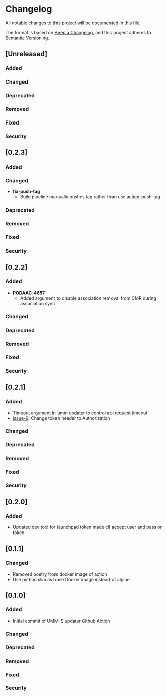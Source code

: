 # Changelog
All notable changes to this project will be documented in this file.

The format is based on [Keep a Changelog](https://keepachangelog.com/en/1.0.0/),
and this project adheres to [Semantic Versioning](https://semver.org/spec/v2.0.0.html).

## [Unreleased]

### Added
### Changed 
### Deprecated 
### Removed 
### Fixed 
### Security

## [0.2.3]

### Added
### Changed
- **fix-push-tag**
  - Build pipeline manually pushes tag rather than use action-push-tag
### Deprecated 
### Removed 
### Fixed 
### Security

## [0.2.2]

### Added
- **PODAAC-4657**
  - Added argument to disable association removal from CMR during association sync
### Changed 
### Deprecated 
### Removed 
### Fixed 
### Security

## [0.2.1]

### Added
- Timeout argument in umm updater to control api request timeout
- [issue-9](https://github.com/podaac/cmr-umm-updater/issues/9): Change token header to Authorization

### Changed 
### Deprecated 
### Removed 
### Fixed 
### Security

## [0.2.0]

### Added
- Updated dev tool for launchpad token made cli accept user and pass or token

## [0.1.1]

### Changed
- Removed poetry from docker image of action
- Use python slim as base Docker image instead of alpine


## [0.1.0]

### Added
- Initial commit of UMM-S updater Github Action
### Changed 
### Deprecated 
### Removed 
### Fixed 
### Security
